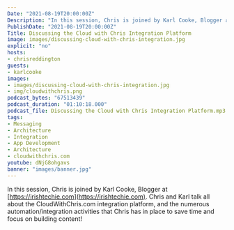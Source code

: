 ```yaml
---
Date: "2021-08-19T20:00:00Z"
Description: "In this session, Chris is joined by Karl Cooke, Blogger at https://irishtechie.com. Chris and Karl talk all about the CloudWithChris.com integration platform, and the numerous automation/integration activities that Chris has in place to save time and focus on building content!"
PublishDate: "2021-08-19T20:00:00Z"
Title: Discussing the Cloud with Chris Integration Platform
image: images/discussing-cloud-with-chris-integration.jpg
explicit: "no"
hosts:
- chrisreddington
guests:
- karlcooke
images:
- images/discussing-cloud-with-chris-integration.jpg
- img/cloudwithchris.png
podcast_bytes: "67513439"
podcast_duration: "01:10:18.000"
podcast_file: Discussing the Cloud with Chris Integration Platform.mp3
tags:
- Messaging
- Architecture
- Integration
- App Development
- Architecture
- cloudwithchris.com
youtube: dNjG8ohgavs
banner: "images/banner.jpg"
---
```

In this session, Chris is joined by Karl Cooke, Blogger at [https://irishtechie.com](https://irishtechie.com). Chris and Karl talk all about the CloudWithChris.com integration platform, and the numerous automation/integration activities that Chris has in place to save time and focus on building content!

